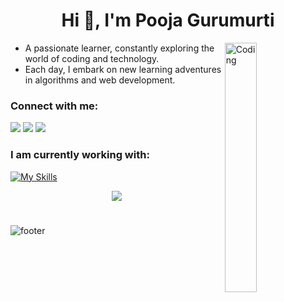 <h1 align="center">Hi 👋, I'm Pooja Gurumurti</h1>
<img align="right" img width="32%" alt="Coding" width="400" src="https://miro.medium.com/max/1400/1*qdAW1TjCN57h1lbuuzvchg.gif">

- A passionate learner, constantly exploring the world of coding and technology.
- Each day, I embark on new learning adventures in algorithms and web development.


<h3 align="left">Connect with me:</h3>

[![](https://img.shields.io/badge/Gmail-D14836?style=for-the-badge&logo=gmail&logoColor=white)](mailto:sirishetty.narendra@gmail.com)
[![](https://img.shields.io/badge/linkedin-%231E77B5.svg?&style=for-the-badge&logo=linkedin)](https://in.linkedin.com/in/siri-n-shetty)
[![](https://img.shields.io/badge/Instagram-E4405F?style=for-the-badge&logo=instagram&logoColor=white)](https://instagram.com/_siri_n_shetty_)
<br>

<h3 align="left">I am currently working with:</h3>

[![My Skills](https://skillicons.dev/icons?i=py,c,cpp,html,css,tailwind,js,react,nextjs,vite,go,postman,mongodb,mysql,figma,matlab,md,wordpress,netlify,vercel,kali,linux,ubuntu,flask,blender,git&theme=dark&perline=13)](https://github.com/poojagurumurtitullccvbvehbvbchkbhtfdibbkfhgfte)


<div align="center">
<img src="https://komarev.com/ghpvc/?username=siri-n-shetty&&style=flat-square" align="center" />
</div> 

#



![footer](https://user-images.githubusercontent.com/10498744/210157572-1fca0242-8af2-46a6-bfa3-666ffd40ebde.svg)

#

